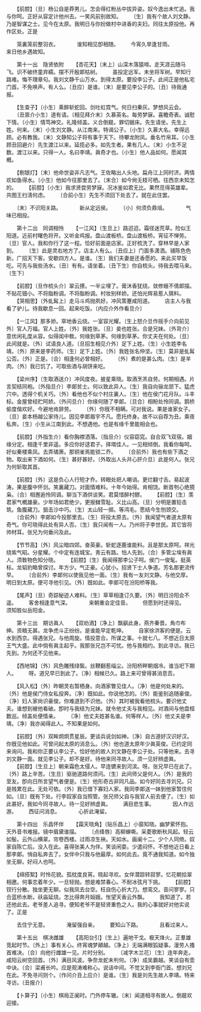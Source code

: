 <!-- { "loadSidebar": true } -->
　　【前腔】〔旦〕杨公自是莽男儿。怎会得红粉丛中拔异姿。奴今逸出未忙追。我与你呵。正好从容定计他州去。一笑风前别故知。 
　　〔生〕我有个故人刘文静。乃是智谋之士。见今在太原。我明日与你扮做村中进香的夫妇。同往太原投他。再作区处。正是 

　　笼裏笼前整羽衣。　　　　谁知相见卽相随。 
　　今宵久旱逢甘雨。　　　　来日他乡遇故知。 

　　第十一出　隐贤依附 
　　【杏花天】〔末上〕山深木落猿啼。走天涯云随马飞。识不破终童弃繻。摆不开殷郞枯树。 
　　虽投定远军。未坐将军树。早知行路难。悔不理章句。我刘文静千山万水。到得太原。要投李公子。此间正是他私宅门首。不免唤声。有人么。〔丑应〕是谁。〔末〕是要见李公子的。〔丑〕待我通报。 

　　【生查子】〔小生〕乘醉斩蛇回。剑吐虹霓气。何日扫秦灰。梦想风云会。 
　　〔丑禀介小生〕道有请。〔相见拜介末〕久慕英名。每劳梦寐。喜瞻奇表。诚慰下情。〔小生〕情笃神交。礼隆倾盖。义合倒屣。罪切据床。先生请坐。先生上姓。何来。〔末〕小生刘文静。从江南来。特谒公子。〔小生〕久慕大名。幸得远顾。必有教我。〔末〕文静知公子将有事于天下。待攀龙附凤。垂名竹帛耳。〔小生顾丑回避介〕先生渡江以来。延揽必多。如先生者。果有几人。〔末〕小生不足数。渡江以来。只得一人。名曰李靖。眞奇才也。〔小生〕他人品如何。愿闻其槪。 

　　【剔银灯】〔末〕他命世姿非凡志气。王佐略出人头地。扁舟江上同时济。两情欢如鱼得水。〔小生〕他如今往那里去了。〔末合〕如今尙无枝可栖。往西京未知怎的。 
　　【前腔】〔小生〕我求贤尝劳梦寐。况冰鉴如君无比。果然觅得英雄辈。共图王扫淸何虑。 
　　〔合前小生〕先生不须回下处去了。就在此住罢。 

　　〔末〕不识阳关路。　　　　新从定远侯。 
　　〔小〕何须负鼎俎。　　　　气味已相投。 

　　第十二出　同调相怜 
　　【一江风】〔生旦上〕路迢迢。霜径迷荒草。险似王阳道。近前村曙色将开。又听金鸡报。盘山渡板桥。盘山渡板桥。宵征不惮劳。〔旦〕官人。我和你行了这一程。恰好前面是店家。正好梳洗了。穿林早是人家到。 
　　〔生〕此是灵右地方了。店主人有么。〔丑应上〕门面多潇洒。铺陈色色新。广招天下客。安歇四方人。是谁。〔生〕我们夫妻是还香愿的。来此买早饭吃。可先与我些汤水。〔丑〕有有。请坐着。〔丑下生〕你自梳头。待我去喂马来。〔生下〕 

　　【前腔】〔旦作梳头介〕翠云撩。一半尘埋了。膏沐香犹绕。敛修蛾不倩郞描。不贴花钿小。不将脂粉调。不将脂粉调。村妆别样娇。还怕光辉易惹人猜料。 
　　【哭相思】〔外虬髯上〕走马斗鸡抛夙好。冲风策蹇咸阳道。 
　　店主人与我看了驴儿。待我歇息一回。起来吃饭。〔内应介外作看旦介〕 

　　【一江风】那多娇。窣地香云绕。一室容光耀。〔生上怒介旦作摇手介向前见外〕官人万福。官人上姓。〔外〕我姓张。〔旦〕妾也姓张。合是兄妹。〔外背介〕意优闲礼度从容。似得闺中敎。何缘到草茅。何缘到草茅。你丈夫在何处。〔旦〕此间就是。〔外〕试语良人道。〔旦招生相见介外〕足下上姓。〔生〕小生姓李名靖。〔外〕原来是李药师。〔生〕足下上姓。〔外〕我姓张名仲坚。〔生〕莫非是虬髯公否。〔外〕正是。〔合〕相逢何必曾相好。 
　　〔外〕煮的是甚么肉。〔生〕是羊肉。〔外〕我已饥了。可取些酒与胡饼来吃。 

　　【梁州序】〔生取酒送介〕冲风度夜。披星乘晓。取酒烹羔自劳。何期相遇。片言契结同袍。〔外指旦介〕李郞贫士。何以致此异人。〔生〕我自向骊龙颔下。猛虎穴中。透得个机关巧。〔外〕看他也不似个村庄裏人。〔生〕他在侯门花月队。斗丰标。金屋曾经贮阿娇。〔外问旦介〕你缘何随了李郞。〔旦合〕相盼处怜同调。鹊桥偷度偕欢好。今避地肯辞劳。 
　　〔外〕你旣不相瞒。可对我说。果是谁家女子。〔旦〕妾本杨越公家侍儿。因见李郞眉宇不凡。愿托终身。故不以自荐为丑。乘夜私奔。〔生〕小生从江南到此。不想遇他。也是有缘千里能相会也。 

　　【前腔】〔外指生介〕看你胸襟洒落。〔指旦介〕仪容窈窕。自合双飞双宿。姻缘分定。相逢千里非遥。多应你好逑君子。择壻佳人。一见相倾倒。我看你每呵。好似秦楼乘凤。去弄璚箫。那铜雀焉能锁二乔。 
　　〔合前外〕我也有些下酒之物。取出来下酒如何。〔生〕甚好甚好。〔外取出人头幷心肝介旦〕此是何人。张兄为何斩取其首。 

　　【前腔】〔外〕这是负心人行短才乔。转眼处把人嘲诮。更烂翻寸舌。易起波涛。果是腹中怀剑。笑裏藏刀。对面情难料。十年今始得。肯相饶。断首刳心绝獍枭。〔合〕相邂逅怜同调。聊当下酒供谈笑。君莫惜醉村醪。 
　　【前腔】〔生〕羡君家气槪雄豪。少年场如君绝少。更报雠雪耻。义比山高。〔旦〕分明是置铅击筑。鱼腹藏刀。狙击沙中巧。〔生〕太山轻一掷。等鸿毛。愿结今生刎颈交。 
　　〔合前外〕李郞如今投那里去。〔生〕将投太原去。〔外〕我闻望气者道太原有奇气。你可晓得此处有异人否。〔生〕我只闻有一人。乃州将子李世民。其它皆将帅材耳。张兄为何垂问及此。 

　　【节节高】〔外〕风尘暗四郊。奋英豪。斩蛇逐鹿谁能料。且是那太原呵。祥光绕紫气昭。分星耀。个中定有连城宝。靑云有路。怕人先到。〔合〕多管尘埃有眞人。须敎物色知分晓。 
　　【前腔】〔生〕我闻得那李公子呵。侯门一俊髦。挺英标。龙韬豹略曾探讨。年方少。气正豪。心犹小。招贤下士人争道。芳名那更流传早。 
　　〔合前外〕李郞何以使我见他一面。〔生〕我有一友刘文静。与他交厚。明日到太原。便可寻他引见。〔外〕旣如此。李郞可在汾阳桥等我。 

　　【尾声】〔旦〕奇踪秘迹人难料。〔生〕草草相逢订久要。〔外〕明日汾阳会不遥。 
　　客舍相逢意气深。　　　　来朝重会定佳音。 
　　但愿到时还得见。　　　　须知胜似岳阳金。 

　　第十三出　期访眞人 
　　【双劝酒】〔净上〕飘飖此身。燕齐秦晋。角巾布绅。资粮无甚。龙争虎斗正纷纷。是谁能早定乾坤。 
　　自家徐洪客的便是。云水到西京。得遇张兄。与他周旋。情投意合。所谋之事。十就七八。不想近日太原王气大盛。此中倘有眞主起乎。我那张兄岂不可忧。他与我相约。到此寻访。我已先到。为何还不见他来。 

　　【西地锦】〔外〕风色雕残绿鬓。丝鞭翻惹缁尘。汾阳桥畔朝烟冷。谁当圯下期人。 
　　呀。道兄早已到此了。〔净〕相候已久。路上来可曾得甚消息否。 

　　【风入松】〔外〕昨朝灵右暂栖身。向酒家瞥见佳人。〔净〕他是何处来的。〔外〕他是侯门侍女私投奔。〔净〕旣如此。你说他怎的。〔外〕能鉴别追随豪俊。〔净〕妇人家尙识豪俊。你难道到不识他。〔外〕其时被我看他梳头。要识他丈夫。谁想到被他看破。卽时与我结为兄妹。就令他丈夫与我相见。对酒间与他盘桓数巡。倾盖处便情亲。 
　　〔净〕他丈夫姓甚名谁。何等样人。〔外〕他丈夫是李靖。〔净〕我亦闻得此人。不知果是如何。 

　　【前腔】〔外〕双眸炯炯贯星辰。更谈兵说剑如神。〔净〕自古道好汉识好汉。你旣见他如此。可曾问起太原的消息么。〔外〕他也道太原年少眞英俊。已约定同来询问。我和你正要认李公子。恰好他的故人刘文静在李公子处。只等他来。去寻刘文静一面。就见李公子。却不是好。待他来同寻故人。须一见好辨虚眞。 
　　【前腔】〔生旦上〕朝来霜色太侵人。早连镳来到河滨。呀。张兄早已在此了。〔外〕路上辛苦。〔生旦〕驱驰道路何须问。〔生〕此间师父是何人。〔外〕是我的至友。卽向日所言望气者便是。〔生〕他形奇古非同凡品。如今好同去寻刘兄。只是贱累在此。无处可依。〔外〕我已借下寡妇人家。我同李郞送一妹到他家暂住何如。〔旦〕旣有下处。行李奴家自当照管。张兄师父自与我官人前去便了。〔生〕如此甚好。我如今同寻故人。待一见好辨虚眞。 
　　满目悲生事。　　　　因人作远游。 
　　西征问消息。　　　　心折此淹留。 

　　第十四出　乐昌怀伴 
　　【霜天晓角】〔贴乐昌上〕小窗知晓。幽梦萦怀抱。天外音书难报。镜中眉黛谁描。 
　　〔点绛唇〕高柳蝉嘶。采菱歌断秋风起。轻云如髻。云外山横翠。帘卷西楼。过雨凉生袂。天如水。画阑十二。少个人同倚。奴家自陈亡后。没入在此。喜得张美人为伴。笑谈闲耍。少遣闷怀。不想他近日看上那李郞。悄自私奔去了。女伴中只我与他最厚。如何此去。竟不通我知道。如今独坐无聊。好闷人也呵。 

　　【绵搭絮】时怜花貌。孤枕度良宵。晓起寻欢。女伴潜踪转寂寥。忆花朝拾翠相邀。何事恋着年少。一旦轻抛。想是难禁春心。不耐冰弦月下挑。 
　　【前腔】钗行分散。独坐更无聊。似我凤去台空。枉自伤心折大刀。想鸾交。音问寥寥。只合蓝桥水断。祅庙延烧。怎比得奔月姮娥。怅望天香云外飘。 
　　我知道了。若还他此去。老爷差人追寻。便知老爷不是轻贤重色之人。我的心事就好对他实说了。正是 

　　去住宁无意。　　　　淹留强自亲。 
　　要知山下路。　　　　且看过来人。 

　　第十五出　棋决雌雄 
　　【高阳台引】〔生上〕遍地干戈。极天烽火。正羣雄竞起时节。〔外上〕事有关心。终宵魂梦顚越。〔净上〕无端满眼狐疑事。漫劳人搔首难决。〔合〕向他行雌雄一见。片时分别。 
　　〔减字木兰花〕〔生〕连年奔走。咸阳云树空回首。〔外〕满目风波。争奈龙蛇未判何。〔净〕成吴霸越。笑谈自有壶中诀。〔合〕梁甫长吟。应是观涛难称心。说话中间。不觉又到李衙门首。想刘兄在此。不免寻问则个。〔作问介丑上应介〕是谁。〔生〕我是刘先生故人李靖。特来寻访。〔丑报介〕 

　　【卜算子】〔小生〕棋局正阑时。门外停车辙。〔末〕闻道相寻有故人。倒屣欢迎接。 
